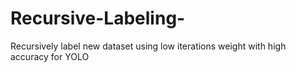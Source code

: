 # Recursive-Labeling-
Recursively label new dataset using low iterations weight with high accuracy for YOLO
